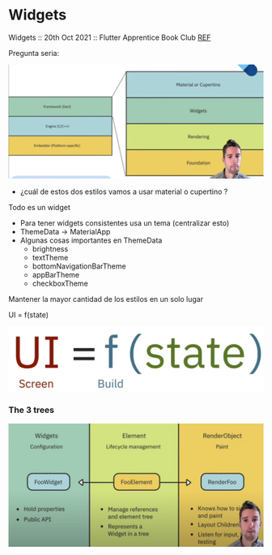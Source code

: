 # Widgets

Widgets :: 20th Oct 2021 :: Flutter Apprentice Book Club
[REF](https://www.youtube.com/watch?v=Llnq61KyOPg)

Pregunta seria:

![](./images/01-widgets-1.png)

- ¿cuál de estos dos estilos vamos a usar material o cupertino ?

Todo es un widget

- Para tener widgets consistentes usa un tema (centralizar esto)
- ThemeData -> MaterialApp
- Algunas cosas importantes en ThemeData
  - brightness
  - textTheme
  - bottomNavigationBarTheme
  - appBarTheme
  - checkboxTheme

Mantener la mayor cantidad de los estilos en un solo lugar

UI = f(state)

![](./images/01-widgets-2.png)

### The 3 trees

![](./images/01-widgets-3.png)
